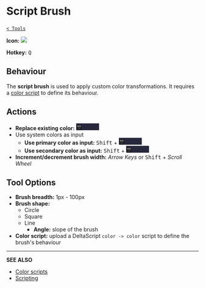# Script Brush

[`< Tools`](./tools.md)

**Icon:** ![](https://raw.githubusercontent.com/jbunke/stipple-effect/master/res/icons/script_brush.png)

**Hotkey:** <kbd>Q</kbd>

## Behaviour

The **script brush** is used to apply custom color transformations. It requires a [color script](./color-scripts.md) to define its behaviour.

## Actions

* **Replace existing color:** ![Click & Drag](./assets/ui/click-drag.gif "Click & Drag")
* Use system colors as input
  * **Use primary color as input:** <kbd>Shift</kbd> + ![Left-Click & Drag](./assets/ui/left-click-drag.gif "Left-Click & Drag")
  * **Use secondary color as input:** <kbd>Shift</kbd> + ![Right-Click & Drag](./assets/ui/right-click-drag.gif "Right-Click & Drag")
* **Increment/decrement brush width:** *Arrow Keys* or <kbd>Shift</kbd> + *Scroll Wheel*

## Tool Options

* **Brush breadth:** 1px - 100px
* **Brush shape:**
  * Circle
  * Square
  * Line
    * **Angle:** slope of the brush
* **Color script:** upload a DeltaScript `color -> color` script to define the brush's behaviour

---

**SEE ALSO**

* [Color scripts](./color-scripts.md)
* [Scripting](./scripting.md)
